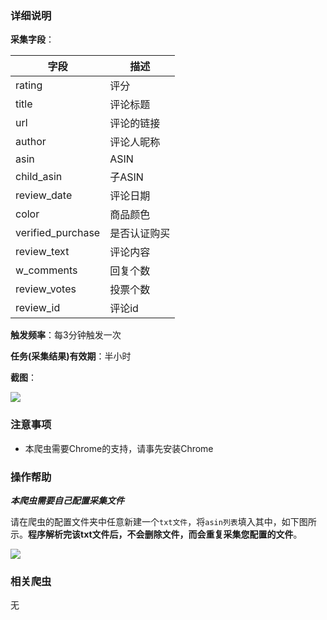 ### 详细说明

**采集字段**：

| 字段  | 描述  |
| ------------ | ------------ |
| rating  | 评分  |
| title  | 评论标题  |
|  url | 评论的链接  |
| author  | 评论人昵称  |
| asin | ASIN  |
|  child_asin |  子ASIN |
|  review_date | 评论日期  |
| color  | 商品颜色  |
| verified_purchase  |  是否认证购买 |
| review_text  | 评论内容  |
| w_comments  |  回复个数 |
| review_votes  |  投票个数 |
| review_id  |  评论id |


**触发频率**：每3分钟触发一次

**任务(采集结果)有效期**：半小时

**截图**：

![](https://raw.githubusercontent.com/zebra-cl/winspider-spiders/master/docs/images/adca687b32be2b5a6cb2d44401441b37_s.png)

### 注意事项

- 本爬虫需要Chrome的支持，请事先安装Chrome

### 操作帮助

***本爬虫需要自己配置采集文件***

请在爬虫的配置文件夹中任意新建一个`txt文件`，将`asin列表`填入其中，如下图所示。**程序解析完该txt文件后，不会删除文件，而会重复采集您配置的文件**。

![](https://raw.githubusercontent.com/zebra-cl/winspider-spiders/master/docs/images/d62823848f654a645833268d6cc42f0a.png)

### 相关爬虫
无